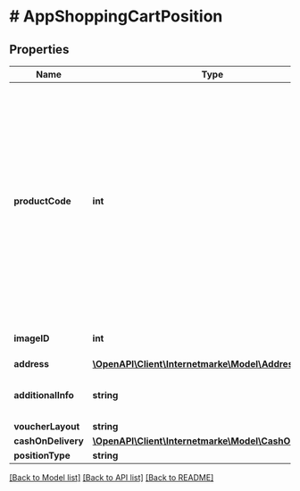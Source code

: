 # # AppShoppingCartPosition

## Properties

Name | Type | Description | Notes
------------ | ------------- | ------------- | -------------
**productCode** | **int** | The internal product code for the selected product, e.g. standard letter, maxi letter etc. The product code must be greater than 0 and the product must be available in the third-party application. |
**imageID** | **int** | The id of the motif to be printed. | [optional]
**address** | [**\OpenAPI\Client\Internetmarke\Model\AddressBinding**](AddressBinding.md) |  | [optional]
**additionalInfo** | **string** | Additional information on the order item. | [optional]
**voucherLayout** | **string** |  |
**cashOnDelivery** | [**\OpenAPI\Client\Internetmarke\Model\CashOnDelivery**](CashOnDelivery.md) |  | [optional]
**positionType** | **string** |  |

[[Back to Model list]](../../README.md#models) [[Back to API list]](../../README.md#endpoints) [[Back to README]](../../README.md)
